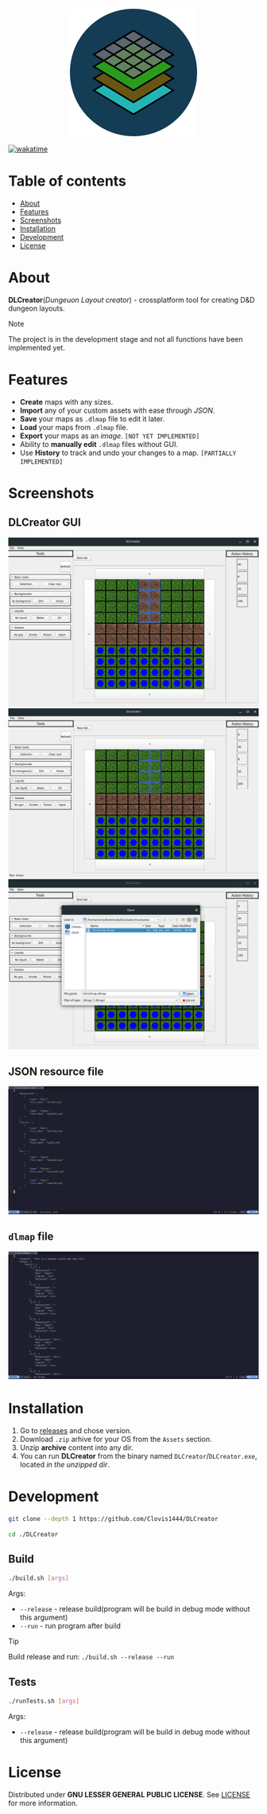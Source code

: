 <p align="center">
    <img src= "images/DLCreator256.png" />
</p>

[![wakatime](https://wakatime.com/badge/user/018c31f8-854b-442a-a366-c44e4493de87/project/d7dd2057-d6c1-4cf6-8bb2-5dd85267e466.svg)](https://wakatime.com/badge/user/018c31f8-854b-442a-a366-c44e4493de87/project/d7dd2057-d6c1-4cf6-8bb2-5dd85267e466)

# Table of contents

- [About](#about)
- [Features](#features)
- [Screenshots](#screenshots)
- [Installation](#installation)
- [Development](#development)
- [License](#license)

# About

**DLCreator**(_Dungeuon Layout creator_) - crossplatform tool for creating D&D dungeon layouts.

> [!NOTE]
> The project is in the development stage and not all functions have been implemented yet.

# Features

- **Create** maps with any sizes.
- **Import** any of your custom assets with ease through _JSON_.
- **Save** your maps as `.dlmap` file to edit it later.
- **Load** your maps from `.dlmap` file.
- **Export** your maps as an _image_. `[NOT YET IMPLEMENTED]`
- Ability to **manually edit** `.dlmap` files without GUI.
- Use **History** to track and undo your changes to a map. `[PARTIALLY IMPLEMENTED]`

# Screenshots

## **DLCreator GUI**

![](images/screenshots/screenshot1.png)
![](images/screenshots/screenshot2.png)
![](images/screenshots/screenshot3.png)

## **JSON resource file**

![](images/screenshots/resource_file.png)

## **`dlmap` file**

![](images/screenshots/dlmap.png)

# Installation

1. Go to [releases](https://github.com/Clovis1444/DLCreator/releases) and chose version.
2. Download `.zip` arhive for your OS from the `Assets` section.
3. Unzip **archive** content into any dir.
4. You can run **DLCreator** from the binary named `DLCreator`/`DLCreator.exe`, located _in the unzipped dir_.

# Development

```sh
git clone --depth 1 https://github.com/Clovis1444/DLCreator
```

```sh
cd ./DLCreator
```

## Build

```sh
./build.sh [args]
```

Args:

- `--release` - release build(program will be build in debug mode without this argument)
- `--run` - run program after build

> [!TIP]
> Build release and run: `./build.sh --release --run`

## Tests

```sh
./runTests.sh [args]
```

Args:

- `--release` - release build(program will be build in debug mode without this argument)

# License

Distributed under **GNU LESSER GENERAL PUBLIC LICENSE**. See [LICENSE](LICENSE) for more information.
